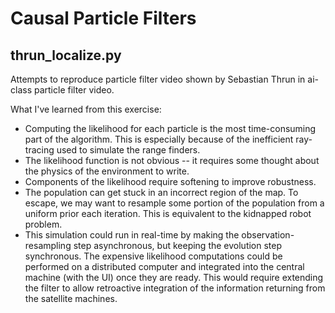 Causal Particle Filters
=======================

## thrun_localize.py

Attempts to reproduce particle filter video shown by Sebastian Thrun in ai-class particle filter video.

What I've learned from this exercise:
 - Computing the likelihood for each particle is the most time-consuming part of the algorithm.
    This is especially because of the inefficient ray-tracing used to simulate the range finders.
 - The likelihood function is not obvious -- it requires some thought about the physics
    of the environment to write.
 - Components of the likelihood require softening to improve robustness.
 - The population can get stuck in an incorrect region of the map.
    To escape, we may want to resample some portion of the population from a uniform prior each iteration.
    This is equivalent to the kidnapped robot problem.
 - This simulation could run in real-time by making the observation-resampling step asynchronous,
    but keeping the evolution step synchronous. The expensive likelihood computations could be
    performed on a distributed computer and integrated into the central machine (with the UI)
    once they are ready. This would require extending the filter to allow retroactive integration
    of the information returning from the satellite machines.

